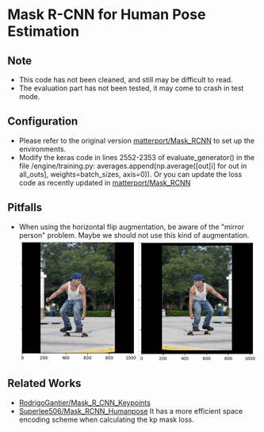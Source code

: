 # Mask R-CNN for Human Pose Estimation

## Note
- This code has not been cleaned, and still may be difficult to read.
- The evaluation part has not been tested, it may come to crash in test mode.

## Configuration
- Please refer to the original version [matterport/Mask_RCNN](https://github.com/matterport/Mask_RCNN) to set up the environments.
- Modify the keras code in lines 2552-2353 of evaluate_generator() in the file /engine/training.py: averages.append(np.average([out[i] for out in all_outs], weights=batch_sizes, axis=0)). Or you can update the loss code as recently updated in [matterport/Mask_RCNN](https://github.com/matterport/Mask_RCNN/commit/e41ee4970764a302b6798a5762321a9eb9ae4eca)

## Pitfalls
- When using the horizontal flip augmentation, be aware of the "mirror person" problem. Maybe we should not use this kind of augmentation.
![MirrorPerson](assets/mirror.png)

## Related Works
- [RodrigoGantier/Mask_R_CNN_Keypoints](https://github.com/RodrigoGantier/Mask_R_CNN_Keypoints)
- [Superlee506/Mask_RCNN_Humanpose](https://github.com/Superlee506/Mask_RCNN_Humanpose) It has a more efficient space encoding scheme when calculating the kp mask loss.
